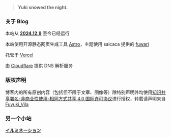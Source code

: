 > **Yuki snowed the night.**

### **关于 Blog**

本站从 [**2024.12.9**](https://time.is/zh/) 至今已经运行<span id="htmer_time" style="color: #90CAF9; font-weight: bold;"></span>

本站使用开源静态网页生成工具 [Astro](https://astro.build/)，主题使用 saicaca 提供的 [fuwari](https://github.com/saicaca/fuwari)

托管于 [Vercel](https://vercel.com/)

由 [Cloudflare](https://www.cloudflare.com/) 提供 DNS 解析服务

### **版权声明**

博客内的所有原创内容（包括但不限于文章、图像等）除特别声明外均使用[知识共享署名-非商业性使用-相同方式共享 4.0 国际许可协议](https://creativecommons.org/licenses/by-nc-sa/4.0/legalcode.zh-hans)进行授权，转载请声明来自 [Fuyuki_Vila](https://yuki.fuyuki.fun/)

### **另一个小站**

[**イルミネーション**](https://hikari.fuyuki.fun/)

<script>
function secondToDate(second) {
     if (!second) {
         return 0;
     }
     var time = new Array(0, 0, 0, 0, 0);
     if (second >= 365 * 24 * 3600) {
        time[0] = parseInt(second / (365 * 24 * 3600));
        second %= 365 * 24 * 3600;
    }
    if (second >= 24 * 3600) {
        time[1] = parseInt(second / (24 * 3600));
        second %= 24 * 3600;
    }
    if (second >= 3600) {
        time[2] = parseInt(second / 3600);
        second %= 3600;
    }
    if (second >= 60) {
        time[3] = parseInt(second / 60);
        second %= 60;
    }
    if (second > 0) {
        time[4] = second;
    }
    return time;
};
function setTime() {
         // 博客创建时间秒数，时间格式中，月比较特殊，是从0开始的，所以想要显示5月，得写4才行，如下
         var create_time = Math.round(new Date(Date.UTC(2024, 11, 9, 0, 0, 0)).getTime() / 1000);// 当前时间秒数,增加时区的差异
         var timestamp = Math.round((new Date().getTime() + 8 * 60 * 60 * 1000) / 1000);
         currentTime = secondToDate((timestamp - create_time));
         if (currentTime[0]==0){
          currentTimeHtml = currentTime[1] + '天'+ currentTime[2] + '时' + currentTime[3] + '分' + currentTime[4] + '秒';
         }else{
          currentTimeHtml = currentTime[0] + '年' + currentTime[1] + '天' + currentTime[2] + '时' + currentTime[3] + '分' + currentTime[4] + '秒';
         }
   // 兼容pjax，当htmer_time存在时输出，否则清空计时器
   if (document.getElementById("htmer_time")){
    document.getElementById("htmer_time").innerHTML = currentTimeHtml;
   }else{
     clearInterval(timer);
   }
}
var timer = setInterval(setTime, 1000);
</script>
